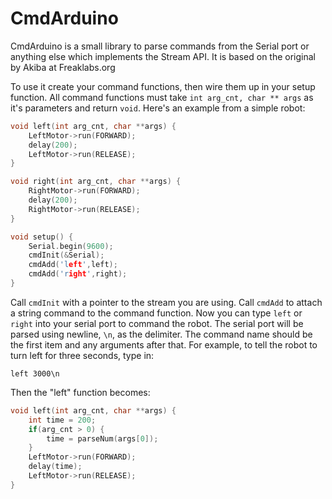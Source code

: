 # CmdArduino

CmdArduino is a small library to parse commands from the Serial port or anything else which implements the Stream API.  It is based on the original by Akiba at Freaklabs.org

To use it create your command functions, then wire them up in your setup function. All command functions must take `int arg_cnt, char ** args` as it's parameters and return `void`. Here's an example from a simple robot:

```cpp
void left(int arg_cnt, char **args) {
    LeftMotor->run(FORWARD);
    delay(200);
    LeftMotor->run(RELEASE);
}

void right(int arg_cnt, char **args) {
    RightMotor->run(FORWARD);
    delay(200);
    RightMotor->run(RELEASE);
}

void setup() {
    Serial.begin(9600);
    cmdInit(&Serial);
    cmdAdd('left',left);
    cmdAdd('right',right);
}
```

Call `cmdInit` with a pointer to the stream you are using. Call `cmdAdd` to attach a string command to the command function.  Now you can type `left` or `right` into your serial port to command the robot.  The serial port will be parsed using newline, `\n`, as the delimiter. The command name should be the first item and any arguments after that.  For example, to tell the robot to turn left for three seconds, type in:

```
left 3000\n
```

Then the "left" function becomes:

```cpp
void left(int arg_cnt, char **args) {
    int time = 200;
    if(arg_cnt > 0) {
        time = parseNum(args[0]);
    }
    LeftMotor->run(FORWARD);
    delay(time);
    LeftMotor->run(RELEASE);
}
```
